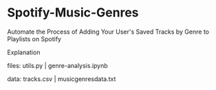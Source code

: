 # Spotify-Music-Genres
Automate the Process of Adding Your User's Saved Tracks by Genre to Playlists on Spotify


Explanation 

files: utils.py | genre-analysis.ipynb

data: tracks.csv | musicgenresdata.txt

